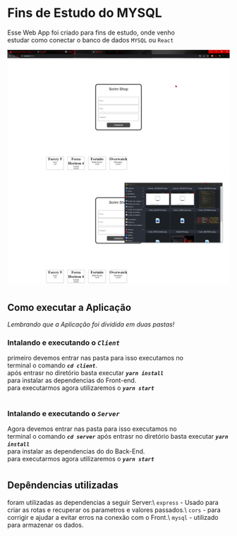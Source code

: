 # Fins de Estudo do MYSQL

Esse Web App foi criado para fins de estudo, onde venho \
estudar como conectar o banco de dados `MYSQL` ou `React`

<img src="./picture.png">
<img src="./gif.gif">

#
## Como executar a Aplicação
*Lembrando que a Aplicação foi dividida em duas pastas!*

### Intalando e executando o *`Client`*
primeiro devemos entrar nas pasta para isso executamos no \
terminal o comando ***`cd client`***.\
após entrasr no diretório basta executar ***`yarn install`***\
para instalar as dependencias do Front-end.\
para executarmos agora utilizaremos o ***`yarn start`***
#
### Intalando e executando o *`Server`*
Agora devemos entrar nas pasta para isso executamos no \
terminal o comando ***`cd server`***
após entrasr no diretório basta executar ***`yarn install`***\
para instalar as dependencias do do Back-End.\
para executarmos agora utilizaremos o ***`yarn start`***
#

## Depêndencias utilizadas
foram utilizadas as dependencias a seguir Server:\ 
`express` - Usado para criar as rotas e recuperar os parametros e valores passados.\ 
`cors` - para corrigir e ajudar a evitar erros na conexão com o Front.\ 
`mysql` - utilizado para armazenar os dados.
